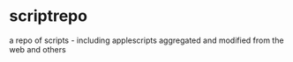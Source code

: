 # scriptrepo
a repo of scripts - including applescripts aggregated and modified from the web and others
